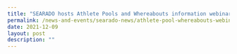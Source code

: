 ```yaml
---
title: "SEARADO hosts Athlete Pools and Whereabouts information webinar "
permalink: /news-and-events/searado-news/athlete-pool-whereabouts-webinar
date: 2021-12-09
layout: post
description: ""
---
```

